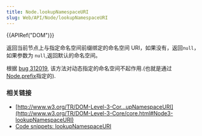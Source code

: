 ```yaml
---
title: Node.lookupNamespaceURI
slug: Web/API/Node/lookupNamespaceURI
---
```


{{APIRef("DOM")}}

返回当前节点上与指定命名空间前缀绑定的命名空间 URI，如果没有，返回`null`，如果参数为 `null`,返回默认的命名空间。

根据 [bug 312019](https://bugzilla.mozilla.org/show_bug.cgi?id=312019), 该方法对动态指定的命名空间不起作用.(也就是通过[Node.prefix](../../en/DOM/Node.prefix)指定的).

### 相关链接

- [http://www.w3.org/TR/DOM-Level-3-Cor...upNamespaceURI](http://www.w3.org/TR/DOM-Level-3-Core/core.html#Node3-lookupNamespaceURI)
- [Code snippets: lookupNamespaceURI](/zh-CN/Code_snippets/LookupNamespaceURI)
